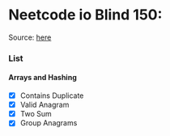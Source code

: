 # Neetcode io Blind 150: 
Source: [here](https://neetcode.io/practice)

### List

#### Arrays and Hashing
- [x] Contains Duplicate
- [x] Valid Anagram
- [x] Two Sum
- [x] Group Anagrams
